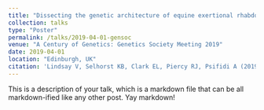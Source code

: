 ```yaml
---
title: "Dissecting the genetic architecture of equine exertional rhabdomyolysis"
collection: talks
type: "Poster"
permalink: /talks/2019-04-01-gensoc
venue: "A Century of Genetics: Genetics Society Meeting 2019"
date: 2019-04-01
location: "Edinburgh, UK"
citation: 'Lindsay V, Selhorst KB, Clark EL, Piercy RJ, Psifidi A (2019) Poster: Dissecting the genetic architecture of equine exertional rhabdomyolysis. <i>A Century of Genetics: Genetics Society Meeting 2019</i>'
---
```


This is a description of your talk, which is a markdown file that can be all markdown-ified like any other post. Yay markdown!
